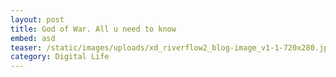 ```yaml
---
layout: post
title: God of War. All u need to know
embed: asd
teaser: /static/images/uploads/xd_riverflow2_blog-image_v1-1-720x280.jpg
category: Digital Life
---
```


